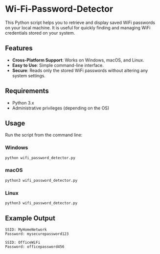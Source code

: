# Wi-Fi-Password-Detector
This Python script helps you to retrieve and display saved WiFi passwords on your local machine. It is useful for quickly finding and managing WiFi credentials stored on your system.

## Features

- **Cross-Platform Support**: Works on Windows, macOS, and Linux.
- **Easy to Use**: Simple command-line interface.
- **Secure**: Reads only the stored WiFi passwords without altering any system settings.

## Requirements

- Python 3.x
- Administrative privileges (depending on the OS)

## Usage

Run the script from the command line:

### Windows
```bash
python wifi_password_detector.py
```

### macOS
```bash
python3 wifi_password_detector.py
```

### Linux
```bash
python3 wifi_password_detector.py
```

## Example Output

```
SSID: MyHomeNetwork
Password: mysecurepassword123

SSID: OfficeWiFi
Password: officepassword456
```
